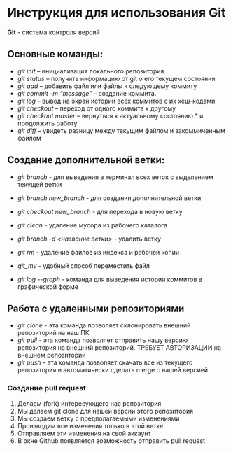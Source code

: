 # Инструкция для использования Git

**Git** - система контроля версий

## Основные команды:
* *git init* – инициализация локального репозитория
* *git status* – получить информацию от git о его текущем состоянии
* *git add* – добавить файл или файлы к следующему коммиту
* *git commit -m “message”* – создание коммита.
* *git log* – вывод на экран истории всех коммитов с их хеш-кодами
* *git checkout* – переход от одного коммита к другому
* *git checkout master* – вернуться к актуальному состоянию * и продолжить работу
* *git diff* – увидеть разницу между текущим файлом и закоммиченным файлом

## Создание дополнительной ветки:

* *git branch* - для выведения в терминал всех веток с выделением текущей ветки
* *git branch new_branch* - для создания дополнительной ветки
* *git checkout new_branch* - для перехода в новую ветку

* *git clean* - удаление мусора из рабочего каталога
* *git branch -d <название ветки>* - удалить ветку

* *git rm* - удаление файлов из индекса и рабочей копии
* *git_mv* - удобный способ переместить файл

* *git log --graph* - команда для выведения истории коммитов в графической форме

## Работа с удаленными репозиториями
* *git clone* - эта команда позволяет склонировать внешний репозиторий на наш ПК
* *git pull* - эта команда позволяет отправить нашу версию репозитория на внешний
репозиторий. ТРЕБУЕТ АВТОРИЗАЦИИ на внешнем репозитории
* *git push* - эта команда позволяет скачать все из текущего репозитория и автоматически сделать merge с нашей версией

### Создание pull request

1. Делаем (fork) интересующего нас репозитория
2. Мы делаем git clone для нашей версии этого репозитория
3. Мы создаем ветку с предполагаемыми изменениями
4. Производим все изменения только в этой ветке
5. Отправляем эти изменения на свой аккаунт
6. В окне Github появляется возможность отправить pull request